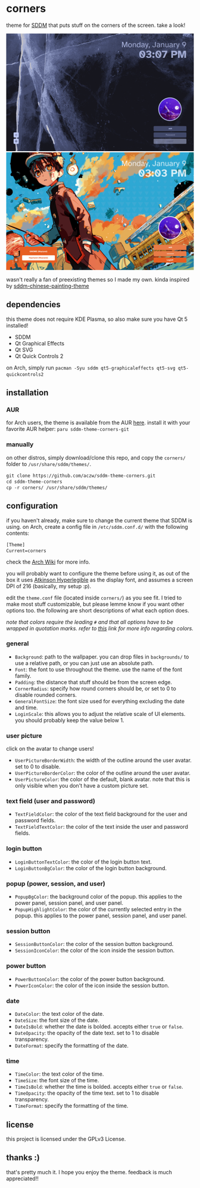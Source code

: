 # corners

theme for [SDDM](https://github.com/sddm/sddm) that puts stuff on the corners of the screen. take a look!

![glacier preview](preview/glacier.png)
![hanako preview](preview/hanako.png)

wasn't really a fan of preexisting themes so I made my own. kinda inspired by [sddm-chinese-painting-theme](https://github.com/fralonra/sddm-chinese-painting-theme)

## dependencies

this theme does not require KDE Plasma, so also make sure you have Qt 5 installed!

- SDDM
- Qt Graphical Effects
- Qt SVG
- Qt Quick Controls 2

on Arch, simply run `pacman -Syu sddm qt5-graphicaleffects qt5-svg qt5-quickcontrols2`

## installation

### AUR

for Arch users, the theme is available from the AUR [here](https://aur.archlinux.org/packages/sddm-theme-corners-git). install it with your favorite AUR helper: `paru sddm-theme-corners-git`

### manually

on other distros, simply download/clone this repo, and copy the `corners/` folder to `/usr/share/sddm/themes/`.

```
git clone https://github.com/aczw/sddm-theme-corners.git
cd sddm-theme-corners
cp -r corners/ /usr/share/sddm/themes/
```

## configuration
if you haven't already, make sure to change the current theme that SDDM is using. on Arch, create a config file in `/etc/sddm.conf.d/` with the following contents:

```
[Theme]
Current=corners
```

check the [Arch Wiki](https://wiki.archlinux.org/title/SDDM#Configuration) for more info.

you will probably want to configure the theme before using it, as out of the box it uses [Atkinson Hyperlegible](https://fonts.google.com/specimen/Atkinson+Hyperlegible) as the display font, and assumes a screen DPI of 216 (basically, my setup :p).

edit the `theme.conf` file (located inside `corners/`) as you see fit. I tried to make most stuff customizable, but please lemme know if you want other options too. the following are short descriptions of what each option does.

*note that colors require the leading `#` and that all options have to be wrapped in quotation marks. refer to [this](https://doc.qt.io/qt-5/qml-color.html) link for more info regarding colors.*

### general

- `Background`: path to the wallpaper. you can drop files in `backgrounds/` to use a relative path, or you can just use an absolute path.
- `Font`: the font to use throughout the theme. use the name of the font family.
- `Padding`: the distance that stuff should be from the screen edge.
- `CornerRadius`: specify how round corners should be, or set to 0 to disable rounded corners.
- `GeneralFontSize`: the font size used for everything excluding the date and time.
- `LoginScale`: this allows you to adjust the relative scale of UI elements. you should probably keep the value below 1.

### user picture

click on the avatar to change users!

- `UserPictureBorderWidth`: the width of the outline around the user avatar. set to 0 to disable.
- `UserPictureBorderColor`: the color of the outline around the user avatar.
- `UserPictureColor`: the color of the default, blank avatar. note that this is only visible when you don't have a custom picture set.

### text field (user and password)

- `TextFieldColor`: the color of the text field background for the user and password fields.
- `TextFieldTextColor`: the color of the text inside the user and password fields.

### login button

- `LoginButtonTextColor`: the color of the login button text.
- `LoginButtonBgColor`: the color of the login button background.

### popup (power, session, and user)

- `PopupBgColor`: the background color of the popup. this applies to the power panel, session panel, and user panel.
- `PopupHighlightColor`: the color of the currently selected entry in the popup. this applies to the power panel, session panel, and user panel.

### session button

- `SessionButtonColor`: the color of the session button background.
- `SessionIconColor`: the color of the icon inside the session button.

### power button

- `PowerButtonColor`: the color of the power button background.
- `PowerIconColor`: the color of the icon inside the session button.

### date

- `DateColor`: the text color of the date.
- `DateSize`: the font size of the date.
- `DateIsBold`: whether the date is bolded. accepts either `true` or `false`.
- `DateOpacity`: the opacity of the date text. set to 1 to disable transparency.
- `DateFormat`: specify the formatting of the date.

### time

- `TimeColor`: the text color of the time.
- `TimeSize`: the font size of the time.
- `TimeIsBold`: whether the time is bolded. accepts either `true` or `false`.
- `TimeOpacity`: the opacity of the time text. set to 1 to disable transparency.
- `TimeFormat`: specify the formatting of the time.

## license

this project is licensed under the GPLv3 License.

## thanks :)

that's pretty much it. I hope you enjoy the theme. feedback is much appreciated!!
